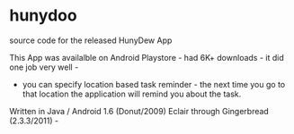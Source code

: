 # hunydoo
source code for the released HunyDew App

This App was availalble on Android Playstore - had 6K+ downloads - it did one job very well - 
- you can specify location based task reminder - the next time you go to that location the application will remind you about the task.

Written in Java / Android 1.6 (Donut/2009) Eclair through Gingerbread (2.3.3/2011) - 

